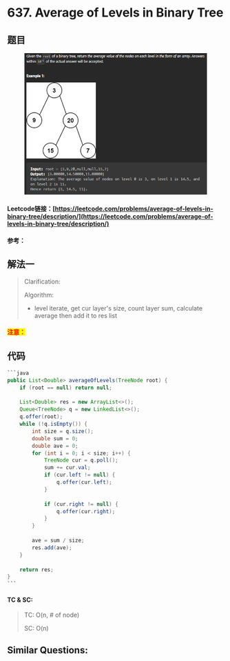 # 637. Average of Levels in Binary Tree

## 题目

<figure><img src="../../.gitbook/assets/image (169).png" alt=""><figcaption></figcaption></figure>

#### Leetcode链接：[https://leetcode.com/problems/average-of-levels-in-binary-tree/description/](https://leetcode.com/problems/average-of-levels-in-binary-tree/description/)

#### 参考：

## 解法一

> Clarification:&#x20;
>
> Algorithm:&#x20;
>
> * level iterate, get cur layer's size, count layer sum, calculate average then add it to res list

#### <mark style="color:red;">注意：</mark>

## 代码

````java
```java
public List<Double> averageOfLevels(TreeNode root) {
    if (root == null) return null;

    List<Double> res = new ArrayList<>();
    Queue<TreeNode> q = new LinkedList<>();
    q.offer(root);
    while (!q.isEmpty()) {
        int size = q.size();
        double sum = 0;
        double ave = 0;
        for (int i = 0; i < size; i++) {
            TreeNode cur = q.poll();
            sum += cur.val;
            if (cur.left != null) {
                q.offer(cur.left);
            }

            if (cur.right != null) {
                q.offer(cur.right);
            }
        }

        ave = sum / size;
        res.add(ave);
    }

    return res;
}
```
````

#### TC & SC:&#x20;

> TC: O(n, # of node)
>
> SC: O(n)

## **Similar Questions:**&#x20;
